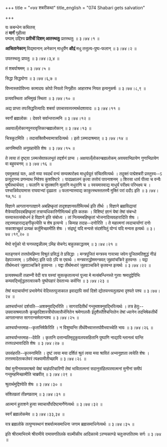 +++
title = "०७४ शबरीकथा"
title_english = "074 Shabari gets salvation"

+++


यः कबन्धेन कथितस्  
तं **मार्गं** गृहीत्वा  
पम्पाम् उद्दिश्य **प्रतीचीं दिशम् आतस्थतुः**
प्रतस्थतुः  ॥  ३।७४।१  ॥   

  

**आचितानेकान्** विद्यमानान् अनेकान् माधुर्येण **क्षौद्रं** मधु तत्तुल्य-पुष्प-फलान्  ॥ 
३।७४।२  ॥   

  

उपतस्थतुः प्रापतुः  ॥  ३।७४।३,४  ॥   

  

तं शबर्याश्रमम्  ॥  ३।७४।५  ॥   

  

सिद्धा सिद्ध्योगा  ॥  ३।७४।६,७  ॥   

  

विघ्नास्तपोविघ्नाः कामादयः कोपो नियतो निगृहीतः आहारश्च नियत इत्यनुकर्षः
 ॥  ३।७४।८,९  ॥   

  

प्रत्यवस्थिता अभिमुखं स्थिता  ॥  ३।७४।१०  ॥   

  

अद्य प्राप्ता तपःसिद्धरित्यादिः शबर्या उपचारवत्परमार्थदशावादः  ॥  ३।७४।११
 ॥   

  

स्वर्गो ब्रह्मलोकः । देववरे सर्वान्तरात्मनि  ॥  ३।७४।१२  ॥   

  

अक्षयाल्ँलोकानपुनरावृत्तिकान्ब्रह्मलोकान्  ॥  ३।७४।१३  ॥   

  

चित्रकूटमिति । तदासक्तिवैभवामात्रादित्यर्थः । इतो ऽस्मादाश्रमात्  ॥ 
३।७४।१४  ॥   

  

आगमिष्यति अनुग्रहायेति शेषः  ॥  ३।७४।१५  ॥   

  

ते त्वया तं दृष्ट्वा ऽस्मत्सेवाफलभूतं तद्दर्शनं प्राप्य ।
अक्षयाल्ँलोकान्ब्रह्मलोकम् अवयवाभिप्रायेण गुणाभिप्रायेण वा बहुवचनम्  ॥ 
३।७४।१६  ॥   

  

एवमुक्ताहं यतः, अतो मया स्वदर्थं वन्यं सम्यक्परोक्ष्य माधुर्ययुतं
संचितमित्यर्थः । तदुक्तं पाद्मेशबरी प्रस्तुस्य--ऽ प्रत्युद्गम्य
प्रणम्याथ निवेश्य कुशविष्टरे । पादप्रक्षालनं कृत्वा तत्तोयं पापनाशनम्  ॥ 
शिरसा धार्य पीत्वा च वन्यैः पुष्पैरथार्चयत् । फलानि च सुपक्वानि मूलानि
मधुराणि च  ॥  स्वयमास्वाद्य माधुर्यं परीक्ष्य परिभक्ष्य च ।
पश्चान्निवेदयामास राघवाभ्यां दृढव्रता  ॥  फलान्यास्वाद्य
काकुत्स्थस्तलस्यै मुक्तिं परां ददौऽ इति  ॥  ३।७४।१७,१८  ॥   

  

विज्ञाने आगतानागतज्ञाने अबहिष्कृतां तादृशज्ञानवतीमित्यर्थ इति तीर्थः ।
विज्ञाने ब्रह्मविद्यायां मैत्रेय्यादिवदबहिष्कृतां
तत्राप्यधिकारिणीमित्यर्थ इति कतकः । विशिष्टं ज्ञानं येषां तेषां संबन्धो
यस्यास्तत्संबोधनं हे विज्ञाने इति संबोध्य । तां नित्यमबहिष्कृतां
भोजनादिव्यवहारादिति शेषः । तद्दत्तमाहाराद्यङ्गीकृत्येति च शेष इत्यन्ये ।
किमाह तदाह--दनोरिति । ते महात्मनां त्वदाचार्याणां दनोः सकाशाच्छ्रुतं
प्रत्यक्षं कर्तुमिच्छामीति शेषः । संद्रष्टुं यदि मन्यसे संदर्शयितुं
योग्यं यदि मन्यस इत्यर्थः  ॥  ३।७४।१९,२०  ॥   

  

मेघो वर्पुको यो घनस्तद्वन्नीलम् ऽमिह सेचनेऽ बाहुलकाद्धत्वम्  ॥  ३।७४।२१
 ॥   

  

मतङ्गवनं तत्तपोमहिम्ना विश्रुतं प्रसिद्धं ते प्रसिद्धाः । मन्त्रपूजितं
मन्त्रस्य गायत्र्या जपेन पूजितमतिशुद्धं नीडं देहपञ्जरम् । ऽतीर्थम्ऽ इति
पाठे ऽपि स एवार्थः । मन्त्रवत्तद्धोममन्त्रवत् जुहवांचक्रिरे हुतवन्तः ।
यद्वा तीर्थमध्वरं जुहवाञ्चक्रिरे हुतवन्तः । यद्वा तीर्थमध्वरं
जुहवाञ्चकिरे कृतवन्त इत्यर्थः  ॥  ३।७४।२२  ॥   

  

प्रत्यक्स्थली तन्नाम्नी वेदी यत्र यस्यां सुसत्कृतात्यन्तं पूज्या मे
मत्संबन्धिनस्ते गुरवः श्रमादुद्वेपिभिः कम्पवद्भिर्वृद्धतरत्वात्करैः
पुष्पोपहारं देवताभ्यः कर्वन्ति  ॥  ३।७४।२३  ॥   

  

तेषां मदाचार्याणां प्रभावेणेयं वेदिस्तत्पूजाकाल इवाद्यापि सर्वा दिशो
द्योतयन्त्यतुलप्रभा दृश्यते पश्य  ॥  ३।७४।२४  ॥   

  

आश्चर्यान्तरं दर्शयति--अशक्नुवद्भिरिति । सागरादितीर्थं
गन्तुमशक्नुवद्भिरित्यर्थः । तत्र हेतुः--उपवासश्रमालसैः
कृच्छ्रादिशास्त्रीयोपवासैर्जनितेन श्रमेणालसैः ईदृशैस्तैश्चिन्तितेन तेषां
ध्यानेन तदभिषेकतीर्थे आगतान्सप्त सागरान्समेतान्पश्य  ॥  ३।७४।२५  ॥   

  

आश्चर्यान्तरमाह--कृताभिषेकैरिति । न विशुष्यन्ति
तीर्थवैभवात्तत्तपोवैभवाच्चेति भावः  ॥  ३।७४।२६  ॥   

  

आश्चर्यान्तरमाह--देवेति । कृतानि दत्तान्यतिमृदुकुवलयसहितानि पुष्पाणि
नाद्यापि म्लानत्वं यान्ति तत्तपःप्रभावादिति शेषः  ॥  ३।७४।२७  ॥   

  

उपसंहरति--कृत्स्नामिति । दृष्टं त्वया मया दर्शितं श्रुतं त्वया मया
श्रावितं अभ्यनुज्ञाता त्वयेति शेषः । तत्तस्मादेतत्कलेवरं
त्यक्ष्यामीतीच्छामि  ॥  ३।७४।२८  ॥   

  

येषां मुनीनामयमाश्रमो येषां चाहंपरिचारिणी तेषां भावितात्मनां
सदानुसंहितपरमात्मनां मुनीनां समीपं गन्तुमहमिच्छामीति चाब्रवीत्  ॥ 
३।७४।२९  ॥   

  

श्रुतार्थमुद्दिश्येति शेषः  ॥  ३।७४।३०  ॥   

  

संशितव्रतां तीक्ष्णव्रताम्  ॥  ३।७४।३१  ॥   

  

आत्मानं हुताशने हुत्वा स्वाचार्योपदिष्टमार्गेणेत्यर्थः  ॥  ३।७४।३२  ॥   

  

स्वर्गं ब्रह्मलोकमेव  ॥  ३।७४।३३,३४  ॥   

  

यत्र ब्रह्मलोके तत्पुण्यस्थानं शबर्यात्मसमाधिना जगाम
ब्रह्मसमाधिनेत्यर्थः  ॥  ३।७४।३५  ॥   

  

इति श्रीरामाभिरामे श्रीरामीये रामायणतिलके वाल्मीकीय आदिकाव्ये
ऽरण्यकाण्डे चतुःसप्ततितमः सर्गः  ॥  ३।७४  ॥   

  


